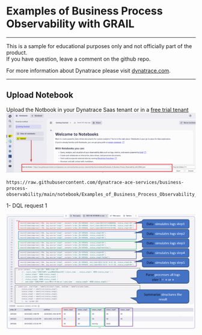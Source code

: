 # Examples of Business Process Observability with GRAIL
---

This is a sample for educational purposes only and not officially part of the product.  
If you have question, leave a comment on the github repo.  

For more information about Dynatrace please visit [dynatrace.com](https://www.dynatrace.com).

---
## Upload Notebook
Upload the Notbook in your Dynatrace Saas tenant or in a [free trial tenant](https://www.dynatrace.com/trial) 
![Upload](https://github.com/dynatrace-ace-services/business-process-observability/blob/main/assets/upload_notebook.png?raw=true)

    https://raw.githubusercontent.com/dynatrace-ace-services/business-process-observability/main/notebook/Examples_of_Business_Process_Observability_with_GRAIL.json  

1- DQL request 1
    
![dql1](https://github.com/dynatrace-ace-services/business-process-observability/blob/main/assets/dql_request1.png?raw=true)
    
